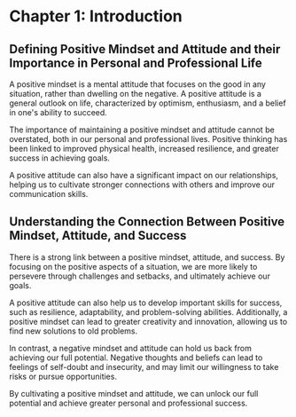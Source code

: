 Chapter 1: Introduction
=======================

Defining Positive Mindset and Attitude and their Importance in Personal and Professional Life
---------------------------------------------------------------------------------------------

A positive mindset is a mental attitude that focuses on the good in any situation, rather than dwelling on the negative. A positive attitude is a general outlook on life, characterized by optimism, enthusiasm, and a belief in one's ability to succeed.

The importance of maintaining a positive mindset and attitude cannot be overstated, both in our personal and professional lives. Positive thinking has been linked to improved physical health, increased resilience, and greater success in achieving goals.

A positive attitude can also have a significant impact on our relationships, helping us to cultivate stronger connections with others and improve our communication skills.

Understanding the Connection Between Positive Mindset, Attitude, and Success
----------------------------------------------------------------------------

There is a strong link between a positive mindset, attitude, and success. By focusing on the positive aspects of a situation, we are more likely to persevere through challenges and setbacks, and ultimately achieve our goals.

A positive attitude can also help us to develop important skills for success, such as resilience, adaptability, and problem-solving abilities. Additionally, a positive mindset can lead to greater creativity and innovation, allowing us to find new solutions to old problems.

In contrast, a negative mindset and attitude can hold us back from achieving our full potential. Negative thoughts and beliefs can lead to feelings of self-doubt and insecurity, and may limit our willingness to take risks or pursue opportunities.

By cultivating a positive mindset and attitude, we can unlock our full potential and achieve greater personal and professional success.
